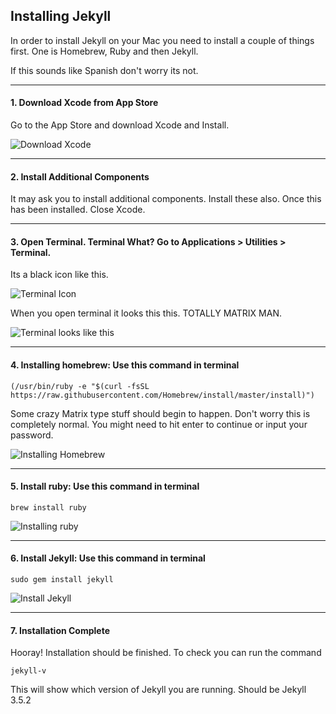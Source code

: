 ## Installing Jekyll

In order to install Jekyll on your Mac you need to install a couple of things first.  One is Homebrew, Ruby and then Jekyll.  

If this sounds like Spanish don't worry its not.  

---

#### 1. Download Xcode from App Store 

Go to the App Store and download Xcode and Install.  

![Download Xcode](img/xcode.png)

---

#### 2. Install Additional Components

It may ask you to install additional components. Install these also.  Once this has been installed. Close Xcode. 

---

#### 3. Open Terminal.  Terminal What? Go to Applications > Utilities > Terminal.  

Its a black icon like this.  

![Terminal Icon](img/terminalicon.png)

When you open terminal it looks this this. TOTALLY MATRIX MAN.

![Terminal looks like this](img/terminal.png)

---
 
#### 4. Installing homebrew: Use this command in terminal

`(/usr/bin/ruby -e "$(curl -fsSL https://raw.githubusercontent.com/Homebrew/install/master/install)")`

Some crazy Matrix type stuff should begin to happen.  Don't worry this is completely normal.  You might need to hit enter to continue or input your password.

![Installing Homebrew](img/homebrew.png)

---

#### 5. Install ruby: Use this command in terminal

`brew install ruby`

![Installing ruby](img/ruby.png)

---

#### 6. Install Jekyll: Use this command in terminal

`sudo gem install jekyll`

![Install Jekyll](img/jekyll.png)

---

#### 7. Installation Complete 

Hooray! Installation should be finished.  To check you can run the command

`jekyll-v`

This will show which version of Jekyll you are running. Should be Jekyll 3.5.2

